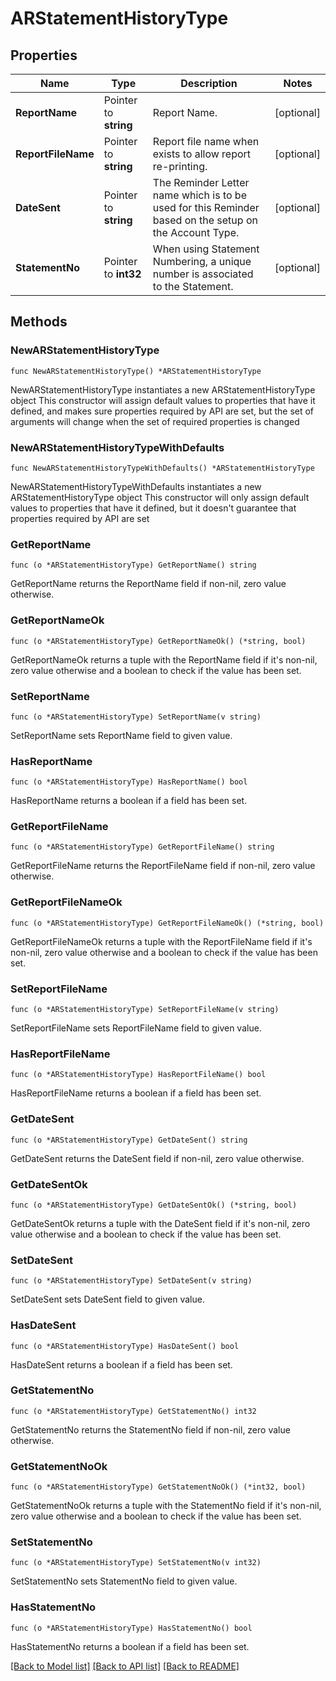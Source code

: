 # ARStatementHistoryType

## Properties

Name | Type | Description | Notes
------------ | ------------- | ------------- | -------------
**ReportName** | Pointer to **string** | Report Name. | [optional] 
**ReportFileName** | Pointer to **string** | Report file name when exists to allow report re-printing. | [optional] 
**DateSent** | Pointer to **string** | The Reminder Letter name which is to be used for this Reminder based on the setup on the Account Type. | [optional] 
**StatementNo** | Pointer to **int32** | When using Statement Numbering, a unique number is associated to the Statement. | [optional] 

## Methods

### NewARStatementHistoryType

`func NewARStatementHistoryType() *ARStatementHistoryType`

NewARStatementHistoryType instantiates a new ARStatementHistoryType object
This constructor will assign default values to properties that have it defined,
and makes sure properties required by API are set, but the set of arguments
will change when the set of required properties is changed

### NewARStatementHistoryTypeWithDefaults

`func NewARStatementHistoryTypeWithDefaults() *ARStatementHistoryType`

NewARStatementHistoryTypeWithDefaults instantiates a new ARStatementHistoryType object
This constructor will only assign default values to properties that have it defined,
but it doesn't guarantee that properties required by API are set

### GetReportName

`func (o *ARStatementHistoryType) GetReportName() string`

GetReportName returns the ReportName field if non-nil, zero value otherwise.

### GetReportNameOk

`func (o *ARStatementHistoryType) GetReportNameOk() (*string, bool)`

GetReportNameOk returns a tuple with the ReportName field if it's non-nil, zero value otherwise
and a boolean to check if the value has been set.

### SetReportName

`func (o *ARStatementHistoryType) SetReportName(v string)`

SetReportName sets ReportName field to given value.

### HasReportName

`func (o *ARStatementHistoryType) HasReportName() bool`

HasReportName returns a boolean if a field has been set.

### GetReportFileName

`func (o *ARStatementHistoryType) GetReportFileName() string`

GetReportFileName returns the ReportFileName field if non-nil, zero value otherwise.

### GetReportFileNameOk

`func (o *ARStatementHistoryType) GetReportFileNameOk() (*string, bool)`

GetReportFileNameOk returns a tuple with the ReportFileName field if it's non-nil, zero value otherwise
and a boolean to check if the value has been set.

### SetReportFileName

`func (o *ARStatementHistoryType) SetReportFileName(v string)`

SetReportFileName sets ReportFileName field to given value.

### HasReportFileName

`func (o *ARStatementHistoryType) HasReportFileName() bool`

HasReportFileName returns a boolean if a field has been set.

### GetDateSent

`func (o *ARStatementHistoryType) GetDateSent() string`

GetDateSent returns the DateSent field if non-nil, zero value otherwise.

### GetDateSentOk

`func (o *ARStatementHistoryType) GetDateSentOk() (*string, bool)`

GetDateSentOk returns a tuple with the DateSent field if it's non-nil, zero value otherwise
and a boolean to check if the value has been set.

### SetDateSent

`func (o *ARStatementHistoryType) SetDateSent(v string)`

SetDateSent sets DateSent field to given value.

### HasDateSent

`func (o *ARStatementHistoryType) HasDateSent() bool`

HasDateSent returns a boolean if a field has been set.

### GetStatementNo

`func (o *ARStatementHistoryType) GetStatementNo() int32`

GetStatementNo returns the StatementNo field if non-nil, zero value otherwise.

### GetStatementNoOk

`func (o *ARStatementHistoryType) GetStatementNoOk() (*int32, bool)`

GetStatementNoOk returns a tuple with the StatementNo field if it's non-nil, zero value otherwise
and a boolean to check if the value has been set.

### SetStatementNo

`func (o *ARStatementHistoryType) SetStatementNo(v int32)`

SetStatementNo sets StatementNo field to given value.

### HasStatementNo

`func (o *ARStatementHistoryType) HasStatementNo() bool`

HasStatementNo returns a boolean if a field has been set.


[[Back to Model list]](../README.md#documentation-for-models) [[Back to API list]](../README.md#documentation-for-api-endpoints) [[Back to README]](../README.md)


